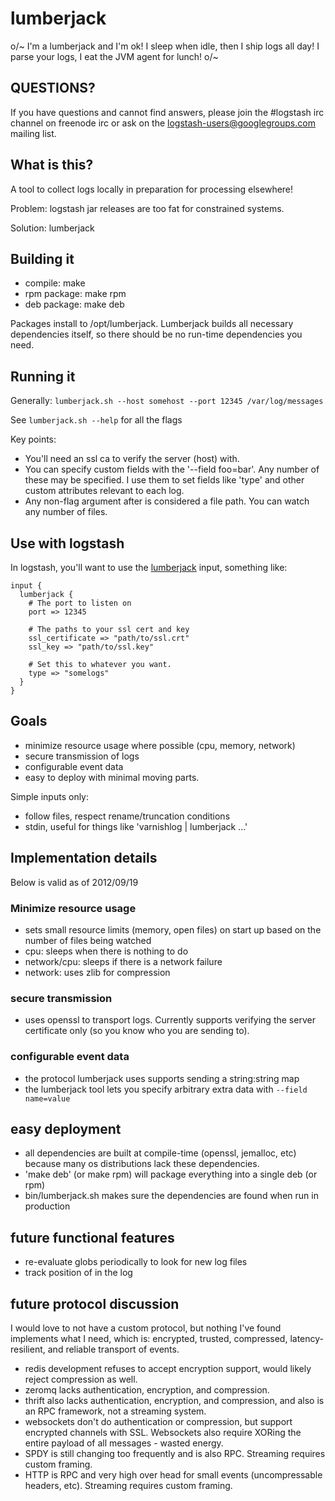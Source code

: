 # lumberjack

o/~ I'm a lumberjack and I'm ok! I sleep when idle, then I ship logs all day! I parse your logs, I eat the JVM agent for lunch! o/~

## QUESTIONS?

If you have questions and cannot find answers, please join the #logstash irc
channel on freenode irc or ask on the logstash-users@googlegroups.com mailing
list.

## What is this?

A tool to collect logs locally in preparation for processing elsewhere!

Problem: logstash jar releases are too fat for constrained systems.

Solution: lumberjack

## Building it

* compile: make 
* rpm package: make rpm
* deb package: make deb

Packages install to /opt/lumberjack. Lumberjack builds all necessary
dependencies itself, so there should be no run-time dependencies you
need.

## Running it

Generally: `lumberjack.sh --host somehost --port 12345 /var/log/messages`

See `lumberjack.sh --help` for all the flags

Key points:

* You'll need an ssl ca to verify the server (host) with.
* You can specify custom fields with the '--field foo=bar'. Any number of these
  may be specified. I use them to set fields like 'type' and other custom
  attributes relevant to each log.
* Any non-flag argument after is considered a file path. You can watch any
  number of files.

## Use with logstash

In logstash, you'll want to use the [lumberjack](http://logstash.net/docs/latest/inputs/lumberjack) input, something like:

    input {
      lumberjack {
        # The port to listen on
        port => 12345

        # The paths to your ssl cert and key
        ssl_certificate => "path/to/ssl.crt"
        ssl_key => "path/to/ssl.key"

        # Set this to whatever you want.
        type => "somelogs"
      }
    }

## Goals

* minimize resource usage where possible (cpu, memory, network)
* secure transmission of logs
* configurable event data
* easy to deploy with minimal moving parts.

Simple inputs only:

* follow files, respect rename/truncation conditions
* stdin, useful for things like 'varnishlog | lumberjack ...'

## Implementation details 

Below is valid as of 2012/09/19

### Minimize resource usage

* sets small resource limits (memory, open files) on start up based on the
  number of files being watched
* cpu: sleeps when there is nothing to do
* network/cpu: sleeps if there is a network failure
* network: uses zlib for compression

### secure transmission

* uses openssl to transport logs. Currently supports verifying the server
  certificate only (so you know who you are sending to).

### configurable event data

* the protocol lumberjack uses supports sending a string:string map
* the lumberjack tool lets you specify arbitrary extra data with `--field name=value`

## easy deployment

* all dependencies are built at compile-time (openssl, jemalloc, etc) because many os distributions lack these dependencies.
* 'make deb' (or make rpm) will package everything into a single deb (or rpm)
* bin/lumberjack.sh makes sure the dependencies are found when run in production

## future functional features

* re-evaluate globs periodically to look for new log files
* track position of in the log

## future protocol discussion

I would love to not have a custom protocol, but nothing I've found implements
what I need, which is: encrypted, trusted, compressed, latency-resilient, and
reliable transport of events.

* redis development refuses to accept encryption support, would likely reject
  compression as well.
* zeromq lacks authentication, encryption, and compression.
* thrift also lacks authentication, encryption, and compression, and also is an
  RPC framework, not a streaming system.
* websockets don't do authentication or compression, but support encrypted
  channels with SSL. Websockets also require XORing the entire payload of all
  messages - wasted energy.
* SPDY is still changing too frequently and is also RPC. Streaming requires
  custom framing.
* HTTP is RPC and very high over head for small events (uncompressable headers,
  etc). Streaming requires custom framing.
